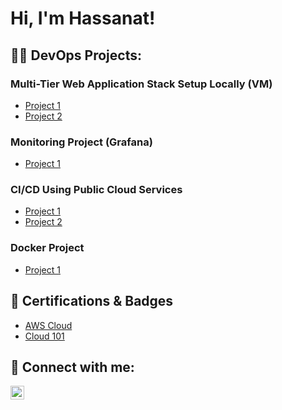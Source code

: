 
<body>

  <h1>Hi, I'm Hassanat!</h1>

  <h2>👨‍💻 DevOps Projects:</h2>

  <h3>Multi-Tier Web Application Stack Setup Locally (VM)</h3>
    <ul>
        <li><a href="https://github.com/Balthazar234/Project_2/blob/main/README.md">Project 1</a></li>
        <li><a href="https://github.com/Balthazar234/web_appDocker_Swarm/blob/main/README.md">Project 2</a></li>
    </ul>

  <h3>Monitoring Project (Grafana)</h3>
    <ul>
        <li><a href="https://github.com/Balthazar234/Monitoring_1/blob/main/README.md">Project 1</a></li>
    </ul>

  <h3>CI/CD Using Public Cloud Services</h3>
    <ul>
        <li><a href="https://github.com/Balthazar234/Project_1/blob/main/README.md">Project 1</a></li>
        <li><a href="https://github.com/Balthazar234/Project_3/blob/main/README.md">Project 2</a></li>
    </ul>

  <h3>Docker Project</h3>
    <ul>
        <li><a href="https://github.com/Balthazar234/2048-Game/blob/main/README.md">Project 1</a></li>
    </ul>

  <h2>🏅 Certifications & Badges</h2>
    <ul>
        <li><a href="https://www.credly.com/badges/aec3f5e8-41b5-4a4b-85d0-e94f4cf728ed">AWS Cloud</a></li>
        <li><a href="https://www.credly.com/earner/earned/badge/7eb9e9d0-4cef-4970-b101-cb6fc0de3ecb">Cloud 101</a></li>
    </ul>

  <h2> 🤝 Connect with me:</h2>

   <a href="https://www.linkedin.com/in/hassan-hussain-31597421b/">
        <img align="left" alt="LinkedIn" width="22px" src="https://cdn.jsdelivr.net/npm/simple-icons@v3/icons/linkedin.svg" />
    </a>

</body>

</html>
